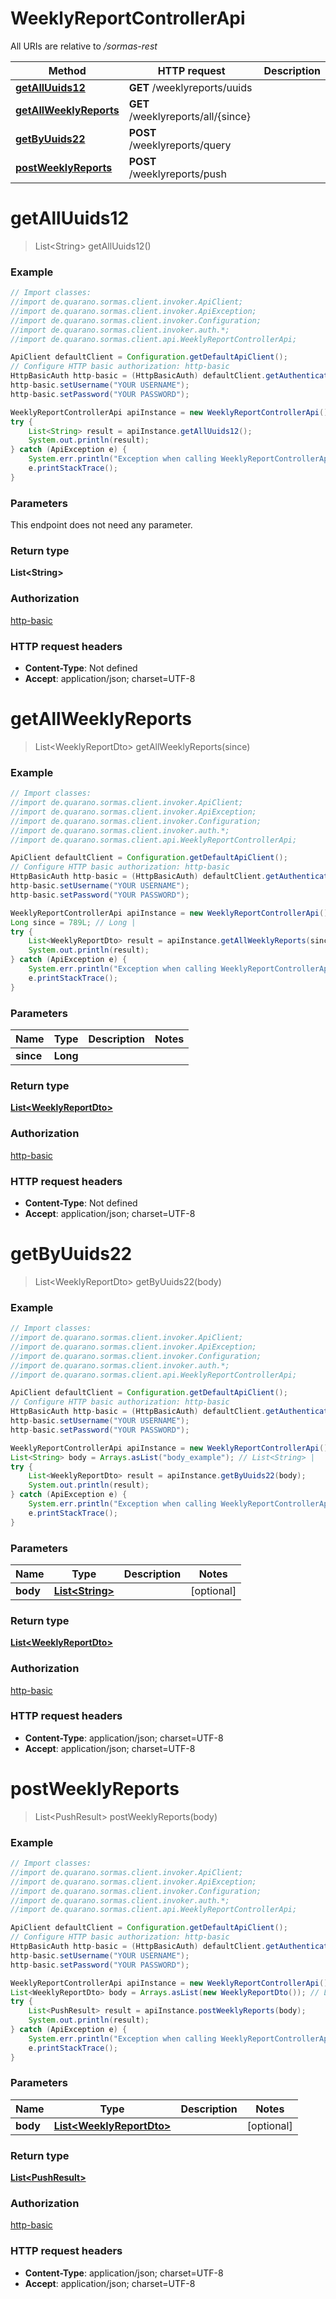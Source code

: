 # WeeklyReportControllerApi

All URIs are relative to _/sormas-rest_

| Method                                                                      | HTTP request                       | Description |
| --------------------------------------------------------------------------- | ---------------------------------- | ----------- |
| [**getAllUuids12**](WeeklyReportControllerApi.md#getAllUuids12)             | **GET** /weeklyreports/uuids       |
| [**getAllWeeklyReports**](WeeklyReportControllerApi.md#getAllWeeklyReports) | **GET** /weeklyreports/all/{since} |
| [**getByUuids22**](WeeklyReportControllerApi.md#getByUuids22)               | **POST** /weeklyreports/query      |
| [**postWeeklyReports**](WeeklyReportControllerApi.md#postWeeklyReports)     | **POST** /weeklyreports/push       |

<a name="getAllUuids12"></a>

# **getAllUuids12**

> List&lt;String&gt; getAllUuids12()

### Example

```java
// Import classes:
//import de.quarano.sormas.client.invoker.ApiClient;
//import de.quarano.sormas.client.invoker.ApiException;
//import de.quarano.sormas.client.invoker.Configuration;
//import de.quarano.sormas.client.invoker.auth.*;
//import de.quarano.sormas.client.api.WeeklyReportControllerApi;

ApiClient defaultClient = Configuration.getDefaultApiClient();
// Configure HTTP basic authorization: http-basic
HttpBasicAuth http-basic = (HttpBasicAuth) defaultClient.getAuthentication("http-basic");
http-basic.setUsername("YOUR USERNAME");
http-basic.setPassword("YOUR PASSWORD");

WeeklyReportControllerApi apiInstance = new WeeklyReportControllerApi();
try {
    List<String> result = apiInstance.getAllUuids12();
    System.out.println(result);
} catch (ApiException e) {
    System.err.println("Exception when calling WeeklyReportControllerApi#getAllUuids12");
    e.printStackTrace();
}
```

### Parameters

This endpoint does not need any parameter.

### Return type

**List&lt;String&gt;**

### Authorization

[http-basic](../README.md#http-basic)

### HTTP request headers

- **Content-Type**: Not defined
- **Accept**: application/json; charset=UTF-8

<a name="getAllWeeklyReports"></a>

# **getAllWeeklyReports**

> List&lt;WeeklyReportDto&gt; getAllWeeklyReports(since)

### Example

```java
// Import classes:
//import de.quarano.sormas.client.invoker.ApiClient;
//import de.quarano.sormas.client.invoker.ApiException;
//import de.quarano.sormas.client.invoker.Configuration;
//import de.quarano.sormas.client.invoker.auth.*;
//import de.quarano.sormas.client.api.WeeklyReportControllerApi;

ApiClient defaultClient = Configuration.getDefaultApiClient();
// Configure HTTP basic authorization: http-basic
HttpBasicAuth http-basic = (HttpBasicAuth) defaultClient.getAuthentication("http-basic");
http-basic.setUsername("YOUR USERNAME");
http-basic.setPassword("YOUR PASSWORD");

WeeklyReportControllerApi apiInstance = new WeeklyReportControllerApi();
Long since = 789L; // Long |
try {
    List<WeeklyReportDto> result = apiInstance.getAllWeeklyReports(since);
    System.out.println(result);
} catch (ApiException e) {
    System.err.println("Exception when calling WeeklyReportControllerApi#getAllWeeklyReports");
    e.printStackTrace();
}
```

### Parameters

| Name      | Type     | Description | Notes |
| --------- | -------- | ----------- | ----- |
| **since** | **Long** |             |

### Return type

[**List&lt;WeeklyReportDto&gt;**](WeeklyReportDto.md)

### Authorization

[http-basic](../README.md#http-basic)

### HTTP request headers

- **Content-Type**: Not defined
- **Accept**: application/json; charset=UTF-8

<a name="getByUuids22"></a>

# **getByUuids22**

> List&lt;WeeklyReportDto&gt; getByUuids22(body)

### Example

```java
// Import classes:
//import de.quarano.sormas.client.invoker.ApiClient;
//import de.quarano.sormas.client.invoker.ApiException;
//import de.quarano.sormas.client.invoker.Configuration;
//import de.quarano.sormas.client.invoker.auth.*;
//import de.quarano.sormas.client.api.WeeklyReportControllerApi;

ApiClient defaultClient = Configuration.getDefaultApiClient();
// Configure HTTP basic authorization: http-basic
HttpBasicAuth http-basic = (HttpBasicAuth) defaultClient.getAuthentication("http-basic");
http-basic.setUsername("YOUR USERNAME");
http-basic.setPassword("YOUR PASSWORD");

WeeklyReportControllerApi apiInstance = new WeeklyReportControllerApi();
List<String> body = Arrays.asList("body_example"); // List<String> |
try {
    List<WeeklyReportDto> result = apiInstance.getByUuids22(body);
    System.out.println(result);
} catch (ApiException e) {
    System.err.println("Exception when calling WeeklyReportControllerApi#getByUuids22");
    e.printStackTrace();
}
```

### Parameters

| Name     | Type                                | Description | Notes      |
| -------- | ----------------------------------- | ----------- | ---------- |
| **body** | [**List&lt;String&gt;**](String.md) |             | [optional] |

### Return type

[**List&lt;WeeklyReportDto&gt;**](WeeklyReportDto.md)

### Authorization

[http-basic](../README.md#http-basic)

### HTTP request headers

- **Content-Type**: application/json; charset=UTF-8
- **Accept**: application/json; charset=UTF-8

<a name="postWeeklyReports"></a>

# **postWeeklyReports**

> List&lt;PushResult&gt; postWeeklyReports(body)

### Example

```java
// Import classes:
//import de.quarano.sormas.client.invoker.ApiClient;
//import de.quarano.sormas.client.invoker.ApiException;
//import de.quarano.sormas.client.invoker.Configuration;
//import de.quarano.sormas.client.invoker.auth.*;
//import de.quarano.sormas.client.api.WeeklyReportControllerApi;

ApiClient defaultClient = Configuration.getDefaultApiClient();
// Configure HTTP basic authorization: http-basic
HttpBasicAuth http-basic = (HttpBasicAuth) defaultClient.getAuthentication("http-basic");
http-basic.setUsername("YOUR USERNAME");
http-basic.setPassword("YOUR PASSWORD");

WeeklyReportControllerApi apiInstance = new WeeklyReportControllerApi();
List<WeeklyReportDto> body = Arrays.asList(new WeeklyReportDto()); // List<WeeklyReportDto> |
try {
    List<PushResult> result = apiInstance.postWeeklyReports(body);
    System.out.println(result);
} catch (ApiException e) {
    System.err.println("Exception when calling WeeklyReportControllerApi#postWeeklyReports");
    e.printStackTrace();
}
```

### Parameters

| Name     | Type                                                  | Description | Notes      |
| -------- | ----------------------------------------------------- | ----------- | ---------- |
| **body** | [**List&lt;WeeklyReportDto&gt;**](WeeklyReportDto.md) |             | [optional] |

### Return type

[**List&lt;PushResult&gt;**](PushResult.md)

### Authorization

[http-basic](../README.md#http-basic)

### HTTP request headers

- **Content-Type**: application/json; charset=UTF-8
- **Accept**: application/json; charset=UTF-8
